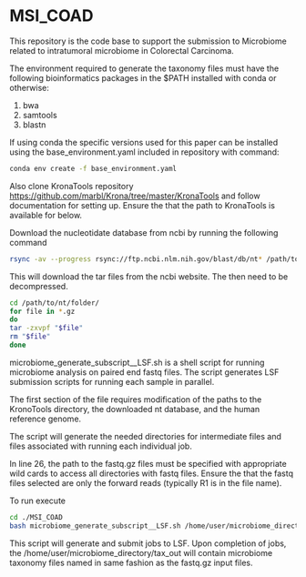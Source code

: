 # MSI_COAD

This repository is the code base to support the submission to Microbiome related to intratumoral microbiome in Colorectal Carcinoma.


The environment required to generate the taxonomy files must have the following bioinformatics packages in the $PATH installed with conda or otherwise:
1) bwa
2) samtools
3) blastn

If using conda the specific versions used for this paper can be installed using the base_environment.yaml included in repository with command:

```bash
conda env create -f base_environment.yaml
```


Also  clone KronaTools repository <https://github.com/marbl/Krona/tree/master/KronaTools> and follow documentation for setting up.  Ensure the that the path to KronaTools is available for below. 

Download the nucleotidate database from ncbi by running the following command

```bash
rsync -av --progress rsync://ftp.ncbi.nlm.nih.gov/blast/db/nt* /path/to/nt/folder/
```

This will download the tar files from the ncbi website.  The then need to be decompressed. 

```bash
cd /path/to/nt/folder/
for file in *.gz
do
tar -zxvpf "$file"
rm "$file"
done
```

microbiome_generate_subscript__LSF.sh is a shell script for running microbiome analysis on paired end fastq files.  The script generates LSF submission scripts for running each sample in parallel.  

The first section of the file requires modification of the paths to the KronoTools directory, the downloaded nt database, and the human reference genome. 

The script will generate the needed directories for intermediate files and files associated with running each individual job. 

In line 26, the path to the fastq.gz files must be specified with appropriate wild cards to access all directories with fastq files. Ensure the that the fastq files selected are only the forward reads (typically R1 is in the file name). 

To run execute 
```bash
cd ./MSI_COAD
bash microbiome_generate_subscript__LSF.sh /home/user/microbiome_directory
```

This script will generate and submit jobs to LSF.  Upon completion of jobs, the /home/user/microbiome_directory/tax_out will contain microbiome taxonomy files named in same fashion as the fastq.gz input files.  
